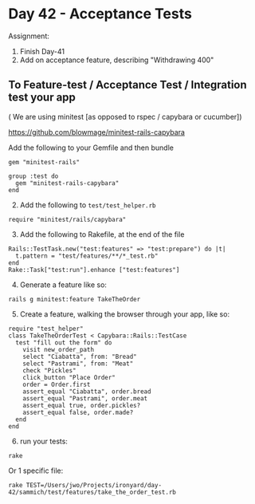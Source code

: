 Day 42 - Acceptance Tests
========================

Assignment:

1. Finish Day-41
2. Add on acceptance feature, describing "Withdrawing 400"


To Feature-test / Acceptance Test / Integration test your app
----

( We are using minitest [as opposed to rspec / capybara or cucumber])

https://github.com/blowmage/minitest-rails-capybara

Add the following to your Gemfile and then bundle

```
gem "minitest-rails"

group :test do
  gem "minitest-rails-capybara"
end
```

2. Add the following to `test/test_helper.rb`

```
require "minitest/rails/capybara"
```

3. Add the following to Rakefile, at the end of the file

```
Rails::TestTask.new("test:features" => "test:prepare") do |t|
  t.pattern = "test/features/**/*_test.rb"
end
Rake::Task["test:run"].enhance ["test:features"]
```

4. Generate a feature like so:

```
rails g minitest:feature TakeTheOrder
```

5. Create a feature, walking the browser through your app, like so:

```
require "test_helper"
class TakeTheOrderTest < Capybara::Rails::TestCase
  test "fill out the form" do
    visit new_order_path
    select "Ciabatta", from: "Bread"
    select "Pastrami", from: "Meat"
    check "Pickles"
    click_button "Place Order"
    order = Order.first
    assert_equal "Ciabatta", order.bread
    assert_equal "Pastrami", order.meat
    assert_equal true, order.pickles?
    assert_equal false, order.made?
  end
end
```

6. run your tests:

```
rake
```

Or 1 specific file:

```
rake TEST=/Users/jwo/Projects/ironyard/day-42/sammich/test/features/take_the_order_test.rb
```

